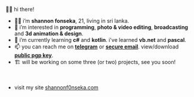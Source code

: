 👋🏼 hi there!

- 👦🏻 i’m **shannon fonseka**, 21, living in sri lanka.
- 👀 i’m interested in **programming**, **photo & video editing**, **broadcasting** and **3d animation & design**.
- 🌱 i’m currently learning **c#** and **kotlin**. i've learned **vb.net** and **pascal**.
- 📫 you can reach me on **[telegram](https://t.me/shannonf0nseka)** or **[secure email](mailto:hello.shannonfonseka@proton.me)**. view/download **[public pgp key](https://raw.githubusercontent.com/shannonfonseka/shannonfonseka/main/pgp/keyblock1.txt)**.
- 🏗️ will be working on some three (or two) projects, see you soon!
<br/>

- visit my site [shannonf0nseka.com](https://www.shannonf0nseka.com)
